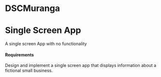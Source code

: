# DSCMuranga
<h1>Single Screen App</h1>
A single screen App with no functionality
<h4>Requirements</h4>
Design and implement a single screen app that displays information about a fictional small business. 
